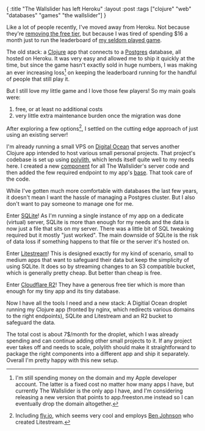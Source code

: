 {
:title "The Wallslider has left Heroku"
:layout :post
:tags ["clojure" "web" "databases" "games" "the wallslider"]
}

Like a lot of people recently, I've moved away from Heroku. Not because they're [removing the free tier](https://blog.heroku.com/next-chapter), but because I was tired of spending $16 a month just to run the leaderboard of [my seldom played game](https://thewallslider.com).

The old stack: a [Clojure](https://clojure.org/) app that connects to a [Postgres](https://www.postgresql.org/) database, all hosted on Heroku. It was very easy and allowed me to ship it quickly at the time, but since the game hasn't exactly sold in huge numbers, I was making an ever increasing loss[^loss] on keeping the leaderboard running for the handful of people that still play it. 

[^loss]: I'm still spending money on the domain and my Apple developer account. The latter is a fixed cost no matter how many apps I have, but currently The Wallslider is the only app I have, and I'm considering releasing a new version that points to app.freeston.me instead so I can eventually drop the domain altogether.

But I still love my little game and I love those few players! So my main goals were:

1. free, or at least no additional costs
2. very little extra maintenance burden once the migration was done

After exploring a few options[^flyio], I settled on the cutting edge approach of just using an existing server!

[^flyio]: Including [fly.io](https://fly.io), which seems very cool and employs [Ben Johnson](https://twitter.com/benbjohnson) who created Litestream.

I'm already running a small VPS on [Digital Ocean](https://www.digitalocean.com/) that serves another Clojure app intended to host various small personal projects. That project's codebase is set up using [polylith](https://polylith.gitbook.io/polylith/), which lends itself quite well to my needs here. I created a new [component](https://polylith.gitbook.io/polylith/architecture/2.3.-component) for all The Wallslider's server code and then added the few required endpoint to my app's [base](https://polylith.gitbook.io/polylith/architecture/2.2.-base). That took care of the code.

While I've gotten much more comfortable with databases the last few years, it doesn't mean I want the hassle of managing a Postgres cluster. But I also don't want to pay someone to manage one for me. 

Enter [SQLite](https://www.sqlite.org/)! As I'm running a single instance of my app on a dedicate (virtual) server, SQLite is more than enough for my needs and the data is now just a file that sits on my server. There was a little bit of SQL tweaking required but it mostly "just worked". The main downside of SQLite is the risk of data loss if something happens to that file or the server it's hosted on.

Enter [Litestream](https://litestream.io/)! This is designed exactly for my kind of scenario, small to medium apps that want to safeguard their data but keep the simplicity of using SQLite. It does so by streaming changes to an S3 compatible bucket, which is generally pretty cheap. But better than cheap is free.

Enter [Cloudflare R2](https://www.cloudflare.com/products/r2/)! They have a generous free tier which is more than enough for my tiny app and its tiny database.

Now I have all the tools I need and a new stack: A Digitial Ocean droplet running my Clojure app (fronted by nginx, which redirects various domains to the right endpoints), SQLite and Litestream and an R2 bucket to safeguard the data.

The total cost is about 7$/month for the droplet, which I was already spending and can continue adding other small projects to it. If any project ever takes off and needs to scale, polylith should make it straightforward to package the right components into a different app and ship it separately. Overall I'm pretty happy with this new setup.

